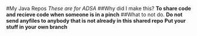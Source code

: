 #My Java Repos
*These are for ADSA*
##Why did I make this?
**To share code and recieve code when someone is in a pinch**
##What to not do.
**Do not send anyfiles to anybody that is not already in this shared repo**
**Put your stuff in your own branch**

